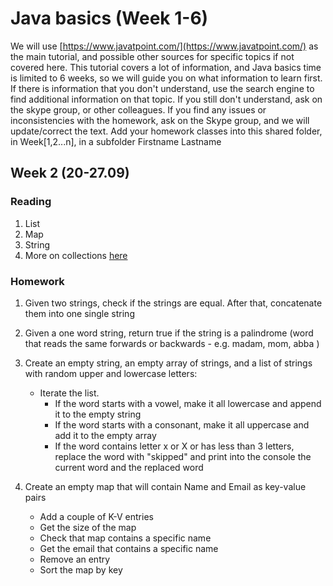 # Java basics (Week 1-6)

We will use [https://www.javatpoint.com/](https://www.javatpoint.com/) as the main tutorial, and possible other sources for specific topics if not covered here.
This tutorial covers a lot of information, and Java basics time is limited to 6 weeks, so we will guide you on what information to learn first.
If there is information that you don't understand, use the search engine to find additional information on that topic. If you still don't understand, ask on the skype group, or other colleagues.
If you find any issues or inconsistencies with the homework, ask on the Skype group, and we will update/correct the text.
Add your homework classes into this shared folder, in Week[1,2...n], in a subfolder Firstname Lastname

## Week 2 (20-27.09)

### Reading

1. List
2. Map
3. String
4. More on collections [here](https://docs.oracle.com/javase/tutorial/collections/interfaces/index.html)

### Homework

1. Given two strings, check if the strings are equal. After that, concatenate them into one single string
2. Given a one word string, return true if the string is a palindrome (word that reads the same forwards or backwards - e.g. madam, mom, abba )
3. Create an empty string, an empty array of strings, and a list of strings with random upper and lowercase letters:
    * Iterate the list. 
        * If the word starts with a vowel, make it all lowercase and append it to the empty string
        * If the word starts with a consonant, make it all uppercase and add it to the empty array
        * If the word contains letter x or X or has less than 3 letters, replace the word with "skipped" and print into the console the current word and the replaced word

4. Create an empty map that will contain Name and Email as key-value pairs
    * Add a couple of K-V entries
    * Get the size of the map
    * Check that map contains a specific name
    * Get the email that contains a specific name
    * Remove an entry
    * Sort the map by key
